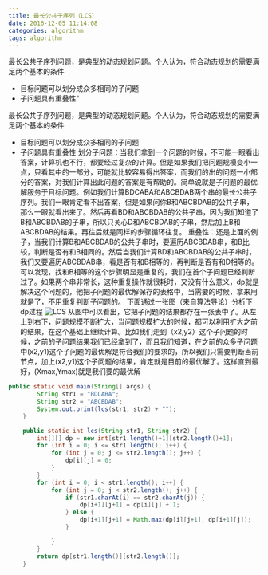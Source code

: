 ```yaml
---
title: 最长公共子序列（LCS）
date: 2016-12-05 11:14:08
categories: algorithm
tags: algorithm
---
```

最长公共子序列问题，是典型的动态规划问题。个人认为，符合动态规划的需要满足两个基本的条件
* 目标问题可以划分成众多相同的子问题
* 子问题具有重叠性"
<!-- more -->
最长公共子序列问题，是典型的动态规划问题。个人认为，符合动态规划的需要满足两个基本的条件
* 目标问题可以划分成众多相同的子问题
* 子问题具有重叠性
划分子问题：当我们拿到一个问题的时候，不可能一眼看出答案，计算机也不行，都要经过复杂的计算。但是如果我们把问题规模变小一点，只看其中的一部分，可能就比较容易得出答案，而我们的出的问题一小部分的答案，对我们计算出此问题的答案是有帮助的。简单说就是子问题的最优解服务于目标问题。例如我们计算BDCABA和ABCBDAB两个串的最长公共子序列。我们一眼肯定看不出答案，但是如果问你B和ABCBDAB的公共子串，那么一眼就看出来了。然后再看BD和ABCBDAB的公共子串，因为我们知道了B和ABCBDAB的子串，所以只关心D和ABCBDAB的子串，然后加上B和ABCBDAB的结果。再往后就是同样的步骤循环往复。
重叠性：还是上面的例子，当我们计算B和ABCBDAB的公共子串时，要遍历ABCBDAB串，和B比较，判断是否有和B相同的。然后当我们计算BD和ABCBDAB的公共子串时，我们又要遍历ABCBDAB串，看是否有和B相等的，再判断是否有和D相等的。可以发现，找和B相等的这个步骤明显是重复的，我们在首个子问题已经判断过了。如果两个串非常长，这种重复操作就很耗时，又没有什么意义，dp就是解决这个问题的，他把子问题的最优解保存的表格中，当需要的时候，拿来用就是了，不用重复判断子问题的。
下面通过一张图（来自算法导论）分析下dp过程
![LCS][1]
从图中可以看出，它把子问题的结果都存在一张表中了。从左上到右下，问题规模不断扩大，当问题规模扩大的时候，都可以利用扩大之前的结果，在这个基础上继续计算。比如我们走到（x2,y2）这个子问题的时候，之前的子问题结果我们已经拿到了，而且我们知道，在之前的众多子问题中(x2,y1)这个子问题的最优解是符合我们的要求的，所以我们只需要判断当前节点，加上(x2,y1)这个子问题的结果，肯定就是目前的最优解了。这样直到最好，(Xmax,Ymax)就是我们要的最优解
```java
public static void main(String[] args) {
        String str1 = "BDCABA";
        String str2 = "ABCBDAB";
        System.out.print(lcs(str1, str2) + "");
    }

    public static int lcs(String str1, String str2) {
        int[][] dp = new int[str1.length()+1][str2.length()+1];
        for (int i = 0; i <= str1.length(); i++) {
            for (int j = 0; j <= str2.length(); j++) {
                dp[i][j] = 0;
            }
        }
        for (int i = 0; i < str1.length(); i++) {
            for (int j = 0; j < str2.length(); j++) {
                if (str1.charAt(i) == str2.charAt(j)) {
                    dp[i+1][j+1] = dp[i][j] + 1;
                } else {
                    dp[i+1][j+1] = Math.max(dp[i][j+1], dp[i+1][j]);
                }

            }
        }
        return dp[str1.length()][str2.length()];
    }
```


  [1]: http://ofy9dm2ii.bkt.clouddn.com/image/article/dp.png
